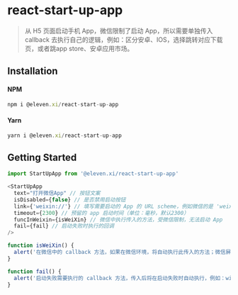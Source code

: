 # react-start-up-app

> 从 H5 页面启动手机 App，微信限制了启动 App，所以需要单独传入 callback 去执行自己的逻辑，例如：区分安卓、IOS，选择跳转对应下载页，或者跳app store、安卓应用市场。

## Installation

#### NPM

```js
npm i @eleven.xi/react-start-up-app
```

#### Yarn

```js
yarn i @eleven.xi/react-start-up-app
```

## Getting Started

```js
import StartUpApp from '@eleven.xi/react-start-up-app'

<StartUpApp 
  text="打开微信App" // 按钮文案
  isDisabled={false} // 是否禁用启动按钮
  link={'weixin://'} // 填写需要启动的 App 的 URL scheme，例如微信的是 'weixin://'
  timeout={2300} // 预留的 app 启动时间（单位：毫秒，默认2300）
  funcInWeixin={isWeiXin} // 微信中执行传入的方法，受微信限制，无法启动 App
  fail={fail} // 启动失败时执行的回调
/>

function isWeiXin() {
  alert('在微信中的 callback 方法，如果在微信环境，将自动执行此传入的方法；微信屏蔽了直接唤起app，并且安卓、IOS微信有不同的限制策略，所以需要自己去做一点操作，例如：区分安卓、IOS，选择跳转对应下载页，或者跳app store、安卓应用市场。')
}

function fail() {
  alert('启动失败需要执行的 callback 方法，传入后将在启动失败时自动执行，例如：window.location.href 去跳转app下载页')
}
```
